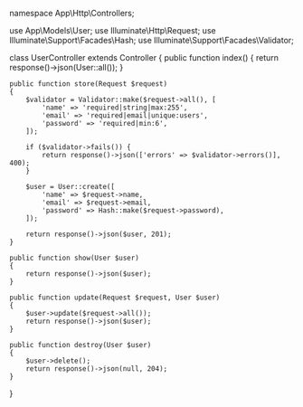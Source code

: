namespace App\Http\Controllers;

use App\Models\User;
use Illuminate\Http\Request;
use Illuminate\Support\Facades\Hash;
use Illuminate\Support\Facades\Validator;

class UserController extends Controller
{
    public function index()
    {
        return response()->json(User::all());
    }

    public function store(Request $request)
    {
        $validator = Validator::make($request->all(), [
            'name' => 'required|string|max:255',
            'email' => 'required|email|unique:users',
            'password' => 'required|min:6',
        ]);

        if ($validator->fails()) {
            return response()->json(['errors' => $validator->errors()], 400);
        }

        $user = User::create([
            'name' => $request->name,
            'email' => $request->email,
            'password' => Hash::make($request->password),
        ]);

        return response()->json($user, 201);
    }

    public function show(User $user)
    {
        return response()->json($user);
    }

    public function update(Request $request, User $user)
    {
        $user->update($request->all());
        return response()->json($user);
    }

    public function destroy(User $user)
    {
        $user->delete();
        return response()->json(null, 204);
    }
}